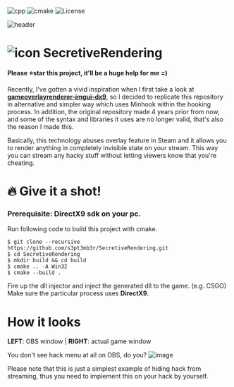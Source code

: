 ![cpp](https://img.shields.io/badge/C%2B%2B-17-%23ff40d9.svg?style=flat)
![cmake](https://img.shields.io/badge/cmake-3.16-yellow)
![License](http://img.shields.io/badge/license-MIT-yellowgreen.svg?style=flat)

![header](https://user-images.githubusercontent.com/33578715/109074945-6b2bc480-7733-11eb-8dcf-d2cf5eaee9c7.png)

# ![icon](https://img.icons8.com/clouds/40/000000/steam.png) SecretiveRendering

**Please :star:star this project, it'll be a huge help for me =)**

Recently, I've gotten a vivid inspiration when I first take a look at **[gameoverlayrenderer-imgui-dx9](https://github.com/aixxe/gameoverlayrenderer-imgui-dx9)**, 
so I decided to replicate this repository in alternative and simpler way which uses Minhook within the hooking process. In addition, the original repository made 4 years prior from now,
and some of the syntax and libraries it uses are no longer valid, that's also the reason I made this.

Basically, this technology abuses overlay feature in Steam and it allows you to render anything in completely invisible state on your stream.
This way you can stream any hacky stuff without letting viewers know that you're cheating.

# :fire: Give it a shot!

### Prerequisite: DirectX9 sdk on your pc.

Run following code to build this project with cmake.

```shell
$ git clone --recursive https://github.com/s3pt3mb3r/SecretiveRendering.git
$ cd SecretiveRendering
$ mkdir build && cd build
$ cmake .. -A Win32
$ cmake --build .
```

Fire up the dll injector and inject the generated dll to the game. (e.g. CSGO)
Make sure the particular process uses **DirectX9**.

# How it looks

**LEFT**: OBS window | **RIGHT**: actual game window

You don't see hack menu at all on OBS, do you?
![image](https://user-images.githubusercontent.com/33578715/108908093-e15df780-765d-11eb-9bc4-268f21f55290.png)

Please note that this is just a simplest example of hiding hack from streaming, 
thus you need to implement this on your hack by yourself.
